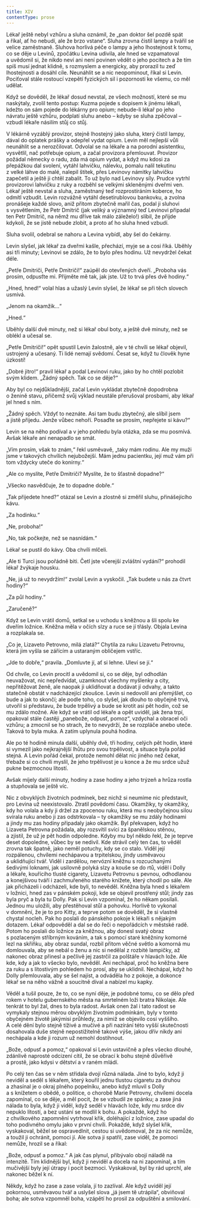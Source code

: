 ```yaml
---
title: XIV
contentType: prose
---
```


Lékař ještě nebyl vzhůru a sluha oznámil, že „pan doktor šel pozdě spát a říkal, ať ho nebudí, ale že brzo vstane“. Sluha zrovna čistil lampy a tvářil se velice zaměstnaně. Sluhova horlivá péče o lampy a jeho lhostejnost k tomu, co se děje u Levinů, zpočátku Levina udivila, ale hned se vzpamatoval a uvědomil si, že nikdo neví ani není povinen vědět o jeho pocitech a že tím spíš musí jednat klidně, s rozmyslem a energicky, aby prorazil tu zeď lhostejnosti a dosáhl cíle. Neunáhlit se a nic neopominout, říkal si Levin. Pociťoval stále rostoucí vzepětí fyzických sil i pozornosti ke všemu, co měl udělat.

Když se dověděl, že lékař dosud nevstal, ze všech možností, které se mu naskýtaly, zvolil tento postup: Kuzma pojede s dopisem k jinému lékaři, kdežto on sám pojede do lékárny pro opium; nebude-li lékař po jeho návratu ještě vzhůru, podplatí sluhu anebo – kdyby se sluha zpěčoval – vzbudí lékaře násilím stůj co stůj.

V lékárně vyzáblý provizor, stejně lhostejný jako sluha, který čistil lampy, dával do oplatek prášky a odepřel vydat opium. Levin měl nejlepší vůli neunáhlit se a nerozčilovat. Odvolal se na lékaře a na porodní asistentku, vysvětlil, nač potřebuje opium, a začal provizora přemlouvat. Provizor požádal německy o radu, zda má opium vydat, a když mu kdosi za přepážkou dal svolení, vytáhl lahvičku, nálevku, pomalu nalil tekutinu z velké láhve do malé, nalepil štítek, přes Levinovy námitky lahvičku zapečetil a ještě ji chtěl zabalit. To už bylo nad Levinovy síly. Prudce vytrhl provizorovi lahvičku z ruky a rozběhl se velkými skleněnými dveřmi ven. Lékař ještě nevstal a sluha, zaměstnaný teď rozprostíráním koberce, ho odmítl vzbudit. Levin rozvážně vytáhl desetirublovou bankovku, a zvolna pronášeje každé slovo, aniž přitom zbytečně mařil čas, podal ji sluhovi s vysvětlením, že Petr Dmitrič (jak veliký a významný teď Levinovi připadal ten Petr Dmitrič, na němž mu dříve tak málo záleželo!) slíbil, že přijde kdykoli, že se jistě nebude zlobit, a proto ať ho sluha hned vzbudí.

Sluha svolil, odebral se nahoru a Levina vybídl, aby šel do čekárny.

Levin slyšel, jak lékař za dveřmi kašle, přechází, myje se a cosi říká. Uběhly asi tři minuty; Levinovi se zdálo, že to bylo přes hodinu. Už nevydržel čekat déle.

„Petře Dmitriči, Petře Dmitriči!“ zaúpěl do otevřených dveří. „Proboha vás prosím, odpusťte mi. Přijměte mě tak, jak jste. Už to trvá přes dvě hodiny.“

„Hned, hned!“ volal hlas a užaslý Levin slyšel, že lékař se při těch slovech usmívá.

„Jenom na okamžik…“

„Hned.“

Uběhly další dvě minuty, než si lékař obul boty, a ještě dvě minuty, než se oblékl a učesal se.

„Petře Dmitriči!“ opět spustil Levin žalostně, ale v té chvíli se lékař objevil, ustrojený a učesaný. Ti lidé nemají svědomí. Česat se, když tu člověk hyne úzkostí!

„Dobré jitro!“ pravil lékař a podal Levinovi ruku, jako by ho chtěl pozlobit svým klidem. „Žádný spěch. Tak co se děje?“

Aby byl co nejdůkladnější, začal Levin vykládat zbytečně dopodrobna o ženině stavu, přičemž svůj výklad neustále přerušoval prosbami, aby lékař jel hned s ním.

„Žádný spěch. Vždyť to neznáte. Asi tam budu zbytečný, ale slíbil jsem a jistě přijedu. Jenže vůbec nehoří. Posaďte se prosím, nepřejete si kávu?“

Levin se na něho podíval a v jeho pohledu byla otázka, zda se mu posmívá. Avšak lékaře ani nenapadlo se smát.

„Vím prosím, však to znám,“ řekl usměvavě, „taky mám rodinu. Ale my muži jsme v takových chvílích nejubožejší. Mám jednu pacientku, její muž vám při tom vždycky uteče do konírny.“

„Ale co myslíte, Petře Dmitriči? Myslíte, že to šťastně dopadne?“

„Všecko nasvědčuje, že to dopadne dobře.“

„Tak přijedete hned?“ otázal se Levin a zlostně si změřil sluhu, přinášejícího kávu.

„Za hodinku.“

„Ne, proboha!“

„No, tak počkejte, než se nasnídám.“

Lékař se pustil do kávy. Oba chvíli mlčeli.

„Ale ti Turci jsou pořádně biti. Četl jste včerejší zvláštní vydání?“ prohodil lékař žvýkaje housku.

„Ne, já už to nevydržím!“ zvolal Levin a vyskočil. „Tak budete u nás za čtvrt hodiny?“

„Za půl hodiny.“

„Zaručeně?“

Když se Levin vrátil domů, setkal se u vchodu s kněžnou a šli spolu ke dveřím ložnice. Kněžna měla v očích slzy a ruce se jí třásly. Objala Levina a rozplakala se.

„Co je, Lizaveto Petrovno, milá zlatá?“ Chytila za ruku Lizavetu Petrovnu, která jim vyšla se zářícím a ustaraným obličejem vstříc.

„Jde to dobře,“ pravila. „Domluvte jí, ať si lehne. Uleví se jí.“

Od chvíle, co Levin procitl a uvědomil si, co se děje, byl odhodlán neuvažovat, nic nepředvídat, uzamknout všechny myšlenky a city, nepřitěžovat ženě, ale naopak ji uklidňovat a dodávat jí odvahy, a takto statečně obstát v nadcházející zkoušce. Levin si nedovolil ani přemýšlet, co bude a jak to skončí; ale podle toho, co slyšel, jak dlouho to obyčejně trvá, utvořil si představu, že bude trpělivý a bude se krotit asi pět hodin, což se mu zdálo možné. Ale když se vrátil od lékaře a opět uviděl, jak žena trpí, opakoval stále častěji „panebože, odpusť, pomoz“, vzdychal a obracel oči vzhůru; a zmocnil se ho strach, že to nevydrží, že se rozpláče anebo uteče. Taková to byla muka. A zatím uplynula pouhá hodina.

Ale po té hodině minula další, uběhly dvě, tři hodiny, celých pět hodin, které si vymezil jako nejkrajnější lhůtu pro svou trpělivost, a situace byla pořád stejná. A Levin pořád čekal, protože nemohl dělat nic jiného než čekat, třebaže si co chvíli myslil, že jeho trpělivost je u konce a že mu srdce užuž pukne bezmocnou lítostí.

Avšak míjely další minuty, hodiny a zase hodiny a jeho trýzeň a hrůza rostla a stupňovala se ještě víc.

Nic z obvyklých životních podmínek, bez nichž si neumíme nic představit, pro Levina už neexistovalo. Ztratil povědomí času. Okamžiky, ty okamžiky, kdy ho volala a kdy ji držel za zpocenou ruku, která mu s neobyčejnou silou svírala ruku anebo ji zas odstrkovala – ty okamžiky se mu zdály hodinami a jindy mu zas hodiny připadaly jako okamžik. Byl překvapen, když ho Lizaveta Petrovna požádala, aby rozsvítil svíci za španělskou stěnou, a zjistil, že už je pět hodin odpoledne. Kdyby mu byl někdo řekl, že je teprve deset dopoledne, vůbec by se nedivil. Kde strávil celý ten čas, to věděl zrovna tak špatně, jako neměl potuchy, kdy se co stalo. Viděl její rozpálenou, chvílemi nechápavou a trpitelskou, jindy usměvavou a uklidňující tvář. Viděl i zardělou, nervózní kněžnu s rozcuchanými šedivými loknami, jak usilovně polyká slzy a kouše se do rtů, viděl i Dolly a lékaře, kouřícího tlusté cigarety, Lizavetu Petrovnu s pevnou, odhodlanou a konejšivou tváří i zachmuřeného starého knížete, který chodil po sále. Ale jak přicházeli i odcházeli, kde byli, to nevěděl. Kněžna byla hned s lékařem v ložnici, hned zas v pánském pokoji, kde se objevil prostřený stůl; jindy zas byla pryč a byla tu Dolly. Pak si Levin vzpomínal, že ho někam posílali. Jednou mu uložili, aby přestěhoval stůl a pohovku. Horlivě to vykonal v domnění, že je to pro Kitty, a teprve potom se dověděl, že si vlastně chystal nocleh. Pak ho poslali do pánského pokoje k lékaři s nějakým dotazem. Lékař odpověděl a dal se do řeči o nepořádcích v městské radě. Potom ho poslali do ložnice za kněžnou, aby donesl svatý obraz s pozlaceným stříbrným kováním, a tak s pomocí staré kněžniny komorné lezl na skříňku, aby obraz sundal, rozbil přitom věčné světlo a komorná mu domlouvala, aby se nebál o ženu a nic si nedělal z rozbité lampičky, až nakonec obraz přinesl a pečlivě jej zastrčil za polštáře v hlavách lože. Ale kde, kdy a jak to všecko bylo, nevěděl. Ani nechápal, proč ho kněžna bere za ruku a s lítostivým pohledem ho prosí, aby se uklidnil. Nechápal, když ho Dolly přemlouvala, aby se šel najíst, a odváděla ho z pokoje, a dokonce lékař se na něho vážně a soucitně díval a nabízel mu kapky.

Věděl a tušil pouze, že to, co se nyní děje, je podobné tomu, co se dělo před rokem v hotelu gubernského města na smrtelném loži bratra Nikolaje. Ale tenkrát to byl žal, dnes to byla radost. Avšak onen žal i tato radost se vymykaly stejnou měrou obvyklým životním podmínkám, byly v tomto obyčejném životě jakýmisi průhledy, za nimiž se objevilo cosi vyššího. A celé dění bylo stejně tíživé a mučivé a při nazírání této vyšší skutečnosti dosahovala duše stejně nepostižitelně takové výše, jakou dřív nikdy ani nechápala a kde ji rozum už nemohl dostihnout.

„Bože, odpusť a pomoz,“ opakoval si Levin ustavičně a přes všecko dlouhé, zdánlivě naprosté odcizení cítil, že se obrací k bohu stejně důvěřivě a prostě, jako kdysi v dětství a v raném mládí.

Po celý ten čas se v něm střídala dvojí různá nálada. Jiné to bylo, když ji neviděl a seděl s lékařem, který kouřil jednu tlustou cigaretu za druhou a zhasínal je o okraj plného popelníku, anebo když mluvil s Dolly a s knížetem o obědě, o politice, o chorobě Marie Petrovny, chvílemi docela zapomínal, co se děje, a měl pocit, že se vzbudil ze spánku; a zase jiná nálada to byla, když ji viděl, když seděl v hlavách lože, kdy mu srdce div nepuklo lítostí, a bez ustání se modlil k bohu. A pokaždé, když ho z chvilkového zapomnění vytrhoval křik, doléhající z ložnice, zase upadal do toho podivného omylu jako v první chvíli. Pokaždé, když slyšel křik, vyskakoval, běžel se ospravedlnit, cestou si uvědomoval, že za nic nemůže, a toužil ji ochránit, pomoci jí. Ale sotva ji spatřil, zase viděl, že pomoci nemůže, hrozil se a říkal:

„Bože, odpusť a pomoz.“ A jak čas plynul, přibývalo obojí náladě na intenzitě. Tím klidnější byl, když ji neviděl a docela na ni zapomínal, a tím mučivější byly její útrapy i pocit bezmoci. Vyskakoval, byl by rád uprchl, ale nakonec běžel k ní.

Někdy, když ho zase a zase volala, jí to zazlíval. Ale když uviděl její pokornou, usměvavou tvář a uslyšel slova „já jsem tě utrápila“, obviňoval boha; ale sotva vzpomněl boha, vzápětí ho prosil za odpuštění a smilování.
